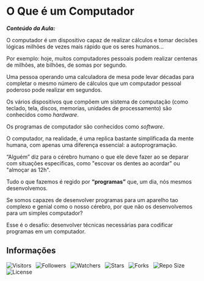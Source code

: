 <!-- Título -->
# O Que é um Computador

***Conteúdo da Aula:***

O computador é um dispositivo capaz de realizar cálculos e tomar decisões lógicas milhões de vezes mais rápido que os seres humanos...

Por exemplo: hoje, muitos computadores pessoais podem realizar centenas de milhões, ate bilhões, de somas por segundo.

Uma pessoa operando uma calculadora de mesa pode levar décadas para completar o mesmo número de cálculos que um computador pessoal poderoso pode realizar em segundos.

Os vários dispositivos que compõem um sistema de computação (como teclado, tela, discos, memorias, unidades de processamento) são conhecidos como *hardware*.

Os programas de computador são conhecidos como *software*.

O computador, na realidade, é uma replica bastante simplificada da mente humana, com apenas uma diferença essencial: a autoprogramação.

“Alguém” diz para o cérebro humano o que ele deve fazer ao se deparar com situações especificas, como "escovar os dentes ao acordar" ou "almoçar as 12h".

Tudo o que fazemos é regido por **“programas”** que, um dia, nós mesmos desenvolvemos.

Se somos capazes de desenvolver programas para um aparelho tao complexo e genial como o nosso cérebro, por que não os desenvolvemos para um simples computador?

Esse é o desafio: desenvolver técnicas necessárias para codificar programas em um computador.

<!-- Informações -->
## Informações

![Visitors](https://api.visitorbadge.io/api/visitors?path=Devsgeeknerd%2Fcla-o-que-com-int-log-par-pro-com-bas&label=Visitantes&labelColor=%23f9e64f&countColor=%23008000&style=plastic "Total de Visitas")
&nbsp;
![Followers](https://img.shields.io/github/followers/Devsgeeknerd?style=p&label=Seguidores&labelColor=f9e64f&color=008000 "Total de Seguidores")
&nbsp;
![Watchers](https://img.shields.io/github/watchers/Devsgeeknerd/cla-o-que-com-int-log-par-pro-com-bas?style=p&label=Observadores&labelColor=f9e64f&color=008000 "Total de Observadores")
&nbsp;
![Stars](https://img.shields.io/github/stars/Devsgeeknerd/cla-o-que-com-int-log-par-pro-com-bas?style=p&label=Estrelas&labelColor=f9e64f&color=008000 "Total de Estrelas")
&nbsp;
![Forks](https://img.shields.io/github/forks/Devsgeeknerd/cla-o-que-com-int-log-par-pro-com-bas?style=p&label=Bifurcações&labelColor=f9e64f&color=008000 "Total de Bifurcações")
&nbsp;
![Repo Size](https://img.shields.io/github/repo-size/Devsgeeknerd/cla-o-que-com-int-log-par-pro-com-bas?style=p&label=Tamanho&labelColor=f9e64f&color=008000& "Tamanho do Repositório")
&nbsp;
![License](https://img.shields.io/github/license/Devsgeeknerd/cla-o-que-com-int-log-par-pro-com-bas?style=p&label=Licença&labelColor=f9e64f&color=008000 "Licença do Repositório")
